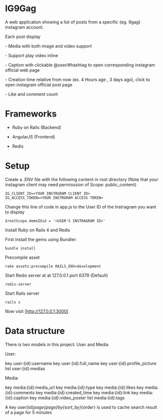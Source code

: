 IG9Gag
======

A web application showing a list of posts from a specific (eg. 9gag) instagram account. 

Each post display

­­- Media with both image and video support

­­- Support play video inline

­­- Caption with clickable @user/#hashtag to open corresponding instagram official web page

­­- Creation time relative from now (ex. 4 Hours age , 3 days ago), click to open instagram official post page

­­- Like and comment count

Frameworks
==========

- Ruby on Rails (Backend)

- AngularJS (Frontend)

- Redis

Setup
=====

Create a .ENV file with the following content in root directory (Note that your instagram client may need permisssion of Scope: public_content)

    IG_CLIENT_ID=<YOUR INSTRGRAM CLIENT ID>
    IG_ACCESS_TOKEN=<YOUR INSTRGRAM ACCESS TOKEN>

Change this line of code in app.js to the User ID of the Instragram you want to display 

    $rootScope.demoIGid = '<USER'S INSTRAGRAM ID>'

Install Ruby on Rails 4 and Redis

First install the gems using Bundler:

    bundle install

Precompile asset

    rake assets:precompile RAILS_ENV=development

Start Redis server at at 127.0.0.1 port 6379 (Default)

    redis-server

Start Rails server

    rails s

Now visit [http://127.0.0.1:3000]

Data structure
==============

There is two models in this project: User and Media

User:

key user:{id}:username
key user:{id}:full_name
key user:{id}:profile_picture
list user:{id}:medias

Media:

key media:{id}:media_url
key media:{id}:type
key media:{id}:likes
key media:{id}:comments
key media:{id}:created_time
key media:{id}:link
key media:{id}:caption
key media:{id}:video_poster
list media:{id}:tags

A key user{id}_page{page}_by_{sort_by}_{order} is used to cache search result of a page for 5 minutes